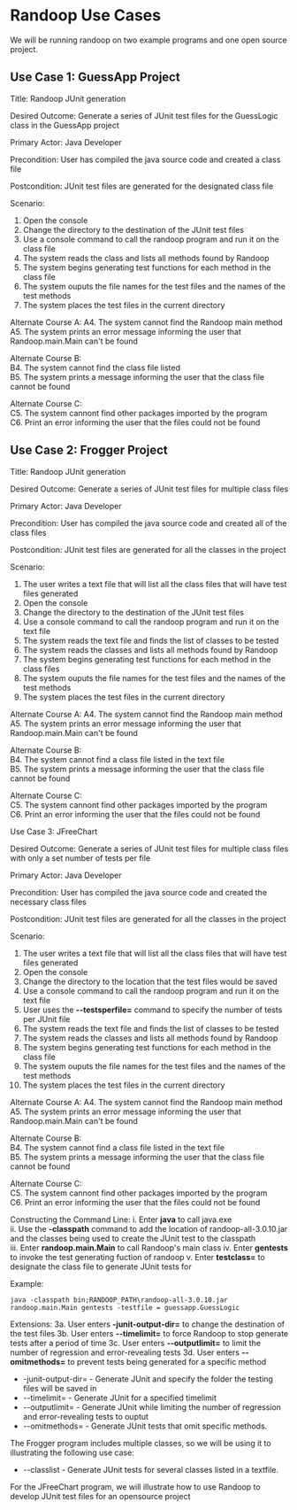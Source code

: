 # Randoop Use Cases

We will be running randoop on two example programs and one open source project.

## Use Case 1: GuessApp Project

Title: Randoop JUnit generation  
 
Desired Outcome: Generate a series of JUnit test files for the GuessLogic class in the GuessApp
project

Primary Actor: Java Developer

Precondition: User has compiled the java source code and created a class file

Postcondition: JUnit test files are generated for the designated class file

Scenario:
1. Open the console  
2. Change the directory to the destination of the JUnit test files  
3. Use a console command to call the randoop program and run it on the class file
4. The system reads the class and lists all methods found by Randoop
5. The system begins generating test functions for each method in the class file
6. The system ouputs the file names for the test files and the names of the test methods
7. The system places the test files in the current directory

Alternate Course A:
A4. The system cannot find the Randoop main method    
A5. The system prints an error message informing the user that Randoop.main.Main can't be found   

Alternate Course B:   
B4. The system cannot find the class file listed    
B5. The system prints a message informing the user that the class file cannot be found

Alternate Course C:   
C5. The system cannont find other packages imported by the program   
C6. Print an error informing the user that the files could not be found   

## Use Case 2: Frogger Project

Title: Randoop JUnit generation  
 
Desired Outcome: Generate a series of JUnit test files for multiple class files

Primary Actor: Java Developer

Precondition: User has compiled the java source code and created all of the class files

Postcondition: JUnit test files are generated for all the classes in the project

Scenario:
1. The user writes a text file that will list all the class files that will have test files generated
2. Open the console  
3. Change the directory to the destination of the JUnit test files  
4. Use a console command to call the randoop program and run it on the text file
5. The system reads the text file and finds the list of classes to be tested
6. The system reads the classes and lists all methods found by Randoop
7. The system begins generating test functions for each method in the class files
8. The system ouputs the file names for the test files and the names of the test methods
9. The system places the test files in the current directory

Alternate Course A:
A4. The system cannot find the Randoop main method    
A5. The system prints an error message informing the user that Randoop.main.Main can't be found   

Alternate Course B:   
B4. The system cannot find a class file listed in the text file    
B5. The system prints a message informing the user that the class file cannot be found

Alternate Course C:   
C5. The system cannont find other packages imported by the program   
C6. Print an error informing the user that the files could not be found   

Use Case 3: JFreeChart

Desired Outcome: Generate a series of JUnit test files for multiple class files with only a set 
number of tests per file 

Primary Actor: Java Developer

Precondition: User has compiled the java source code and created the necessary class files

Postcondition: JUnit test files are generated for all the classes in the project

Scenario:
1. The user writes a text file that will list all the class files that will have test files generated
2. Open the console  
3. Change the directory to the location that the test files would be saved  
4. Use a console command to call the randoop program and run it on the text file
5. User uses the **--testsperfile=<int>** command to specify the number of tests per JUnit file
6. The system reads the text file and finds the list of classes to be tested
7. The system reads the classes and lists all methods found by Randoop
8. The system begins generating test functions for each method in the class file
9. The system ouputs the file names for the test files and the names of the test methods
10. The system places the test files in the current directory

Alternate Course A:
A4. The system cannot find the Randoop main method    
A5. The system prints an error message informing the user that Randoop.main.Main can't be found   

Alternate Course B:   
B4. The system cannot find a class file listed in the text file    
B5. The system prints a message informing the user that the class file cannot be found

Alternate Course C:   
C5. The system cannont find other packages imported by the program   
C6. Print an error informing the user that the files could not be found  

Constructing the Command Line:
i. Enter **java** to call java.exe     
ii. Use the **-classpath** command to add the location of randoop-all-3.0.10.jar and the 
classes being used to create the JUnit test to the classpath     
iii. Enter **randoop.main.Main** to call Randoop's main class
iv. Enter **gentests** to invoke the test generating fuction of randoop
v. Enter **testclass=<class file>** to designate the class file to generate JUnit tests for

Example:

````
java -classpath bin;RANDOOP_PATH\randoop-all-3.0.10.jar randoop.main.Main gentests -testfile = guessapp.GuessLogic
````

Extensions:
3a. User enters **-junit-output-dir=<classpath>** to change the destination of the test files
3b. User enters **--timelimit=<int>** to force Randoop to stop generate tests after a period of time
3c. User enters **--outputlimit=<int>** to limit the number of regression and error-revealing tests
3d. User enters **--omitmethods=<methodname>** to prevent tests being generated for a specific method
 

* -junit-output-dir=<classpath> - Generate JUnit and specify the folder the testing files will be saved in
* --timelimit=<int> - Generate JUnit for a specified timelimit
* --outputlimit=<int> - Generate JUnit while limiting the number of regression and error-revealing
tests to ouptut  
* --omitmethods=<method name> - Generate JUnit tests that omit specific methods.

The Frogger program includes multiple classes, so we will be using it to
illustrating the following use case:

* --classlist - Generate JUnit tests for several classes listed in a textfile.

For the JFreeChart program, we will illustrate how to use Randoop to develop JUnit test files for
an opensource project


